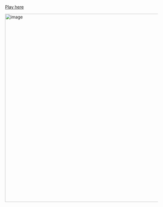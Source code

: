 [Play here](https://warpcast.com/harpaljadeja/0xa4ff1e6b)

<img width="621" alt="image" src="https://github.com/therealharpaljadeja/akinator-farcaster-frame/assets/38040789/070eae74-7211-4693-a537-046fa2dafd1b">
